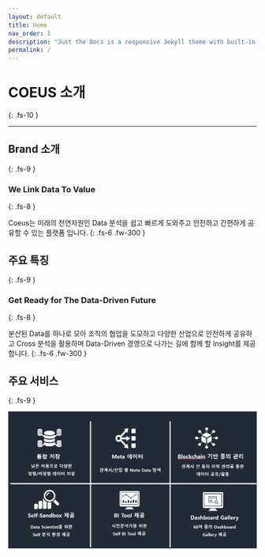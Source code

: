 ```yaml
---
layout: default
title: Home
nav_order: 1
description: "Just the Docs is a responsive Jekyll theme with built-in search that is easily customizable and hosted on GitHub Pages."
permalink: /
---
```


# COEUS 소개
{: .fs-10 }

---

## Brand 소개
{: .fs-9 }

### We Link Data To Value
{: .fs-8 }

Coeus는 미래의 천연자원인 Data 분석을 쉽고 빠르게 도와주고 안전하고 간편하게 공유할 수 있는 플랫폼 입니다.
{: .fs-6 .fw-300 }

## 주요 특징
{: .fs-9 }

### Get Ready for The Data-Driven Future
{: .fs-8 }

분산된 Data를 하나로 모아 조직의 협업을 도모하고 다양한 산업으로 안전하게 공유하고 Cross 분석을 활용하며 Data-Driven 경영으로 나가는 길에 함께 할 Insight를 제공합니다. 
{: .fs-6 .fw-300 }

## 주요 서비스
{: .fs-9 }

![4](/images/Untitled-ec2cff4a-5960-4142-8d20-a4c0aea96eaa.png)